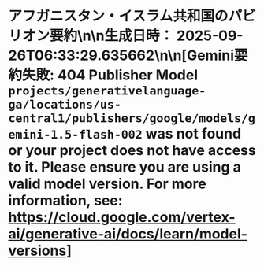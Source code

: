 # アフガニスタン・イスラム共和国のパビリオン要約\n\n**生成日時：** 2025-09-26T06:33:29.635662\n\n[Gemini要約失敗: 404 Publisher Model `projects/generativelanguage-ga/locations/us-central1/publishers/google/models/gemini-1.5-flash-002` was not found or your project does not have access to it. Please ensure you are using a valid model version. For more information, see: https://cloud.google.com/vertex-ai/generative-ai/docs/learn/model-versions]